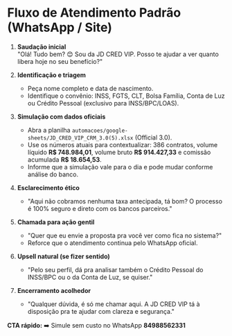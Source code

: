 ﻿# Fluxo de Atendimento Padrão (WhatsApp / Site)

1. **Saudação inicial**  
   "Olá! Tudo bem? 😊 Sou da JD CRED VIP. Posso te ajudar a ver quanto libera hoje no seu benefício?"

2. **Identificação e triagem**  
   - Peça nome completo e data de nascimento.  
   - Identifique o convênio: INSS, FGTS, CLT, Bolsa Família, Conta de Luz ou Crédito Pessoal (exclusivo para INSS/BPC/LOAS).

3. **Simulação com dados oficiais**  
   - Abra a planilha `automacoes/google-sheets/JD_CRED_VIP_CRM_3.0(5).xlsx` (Official 3.0).  
   - Use os números atuais para contextualizar: 386 contratos, volume líquido **R$ 748.984,01**, volume bruto **R$ 914.427,33** e comissão acumulada **R$ 18.654,53**.  
   - Informe que a simulação vale para o dia e pode mudar conforme análise do banco.

4. **Esclarecimento ético**  
   - "Aqui não cobramos nenhuma taxa antecipada, tá bom? O processo é 100% seguro e direto com os bancos parceiros."

5. **Chamada para ação gentil**  
   - "Quer que eu envie a proposta pra você ver como fica no sistema?"  
   - Reforce que o atendimento continua pelo WhatsApp oficial.

6. **Upsell natural (se fizer sentido)**  
   - "Pelo seu perfil, dá pra analisar também o Crédito Pessoal do INSS/BPC ou o da Conta de Luz, se quiser."

7. **Encerramento acolhedor**  
   - "Qualquer dúvida, é só me chamar aqui. A JD CRED VIP tá à disposição pra te ajudar com clareza e segurança."

**CTA rápido:** ➡️ Simule sem custo no WhatsApp **84988562331**
